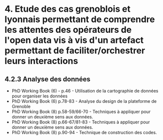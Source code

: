 # 4. Etude des cas grenoblois et lyonnais permettant de comprendre les attentes des opérateurs de l'open data vis à vis d'un artefact permettant de faciliter/orchestrer leurs interactions

## 4.2.3 Analyse des données


- PhD Working Book (6) - p.46 - Utilisation de la cartographie de données pour organiser les données 
- PhD Working Book (6) p.78-83 - Analyse du design de la plateforme de Grenoble
- PhD Working Book (8) p.58-59/66-70 - Techniques à appliquer pour donner un deuxième sens aux données.
- PhD Working Book (8) p.66-67/81-83 - Techniques à appliquer pour donner un deuxième sens aux données.
- PhD Working Book (8) p.90-94 - Technique de construction des codes.
